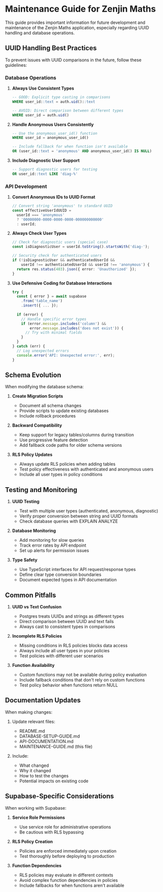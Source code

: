 # Maintenance Guide for Zenjin Maths

This guide provides important information for future development and maintenance of the Zenjin Maths application, especially regarding UUID handling and database operations.

## UUID Handling Best Practices

To prevent issues with UUID comparisons in the future, follow these guidelines:

### Database Operations

1. **Always Use Consistent Types**
   ```sql
   -- GOOD: Explicit type casting in comparisons
   WHERE user_id::text = auth.uid()::text
   
   -- AVOID: Direct comparison between different types
   WHERE user_id = auth.uid()
   ```

2. **Handle Anonymous Users Consistently**
   ```sql
   -- Use the anonymous_user_id() function
   WHERE user_id = anonymous_user_id()
   
   -- Include fallback for when function isn't available
   OR (user_id::text = 'anonymous' AND anonymous_user_id() IS NULL)
   ```

3. **Include Diagnostic User Support**
   ```sql
   -- Support diagnostic users for testing
   OR user_id::text LIKE 'diag-%'
   ```

### API Development

1. **Convert Anonymous IDs to UUID Format**
   ```typescript
   // Convert string 'anonymous' to standard UUID
   const effectiveUserIdUUID = 
     userId === 'anonymous' 
     ? '00000000-0000-0000-0000-000000000000' 
     : userId;
   ```

2. **Always Check User Types**
   ```typescript
   // Check for diagnostic users (special case)
   const isDiagnosticUser = userId.toString().startsWith('diag-');
   
   // Security check for authenticated users
   if (!isDiagnosticUser && authenticatedUserId && 
       userId !== authenticatedUserId && userId !== 'anonymous') {
     return res.status(403).json({ error: 'Unauthorized' });
   }
   ```

3. **Use Defensive Coding for Database Interactions**
   ```typescript
   try {
     const { error } = await supabase
       .from('table_name')
       .insert({ ... });
       
     if (error) {
       // Handle specific error types
       if (error.message.includes('column') && 
           error.message.includes('does not exist')) {
         // Try with minimal fields
       }
     }
   } catch (err) {
     // Log unexpected errors
     console.error('API: Unexpected error:', err);
   }
   ```

## Schema Evolution

When modifying the database schema:

1. **Create Migration Scripts**
   - Document all schema changes
   - Provide scripts to update existing databases
   - Include rollback procedures

2. **Backward Compatibility**
   - Keep support for legacy tables/columns during transition
   - Use progressive feature detection
   - Add fallback code paths for older schema versions

3. **RLS Policy Updates**
   - Always update RLS policies when adding tables
   - Test policy effectiveness with authenticated and anonymous users
   - Include all user types in policy conditions

## Testing and Monitoring

1. **UUID Testing**
   - Test with multiple user types (authenticated, anonymous, diagnostic)
   - Verify proper conversion between string and UUID formats
   - Check database queries with EXPLAIN ANALYZE

2. **Database Monitoring**
   - Add monitoring for slow queries
   - Track error rates by API endpoint
   - Set up alerts for permission issues

3. **Type Safety**
   - Use TypeScript interfaces for API request/response types
   - Define clear type conversion boundaries
   - Document expected types in API documentation

## Common Pitfalls

1. **UUID vs Text Confusion**
   - Postgres treats UUIDs and strings as different types
   - Direct comparison between UUID and text fails
   - Always cast to consistent types in comparisons

2. **Incomplete RLS Policies**
   - Missing conditions in RLS policies blocks data access
   - Always include all user types in your policies
   - Test policies with different user scenarios

3. **Function Availability**
   - Custom functions may not be available during policy evaluation
   - Include fallback conditions that don't rely on custom functions
   - Test policy behavior when functions return NULL

## Documentation Updates

When making changes:

1. Update relevant files:
   - README.md
   - DATABASE-SETUP-GUIDE.md
   - API-DOCUMENTATION.md
   - MAINTENANCE-GUIDE.md (this file)

2. Include:
   - What changed
   - Why it changed
   - How to test the changes
   - Potential impacts on existing code

## Supabase-Specific Considerations

When working with Supabase:

1. **Service Role Permissions**
   - Use service role for administrative operations
   - Be cautious with RLS bypassing

2. **RLS Policy Creation**
   - Policies are enforced immediately upon creation
   - Test thoroughly before deploying to production

3. **Function Dependencies**
   - RLS policies may evaluate in different contexts
   - Avoid complex function dependencies in policies
   - Include fallbacks for when functions aren't available